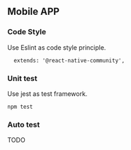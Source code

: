 ## Mobile APP

### Code Style
Use Eslint as code style principle.
```
  extends: '@react-native-community',
```

### Unit test
Use jest as test framework.
```
npm test
```

### Auto test
TODO